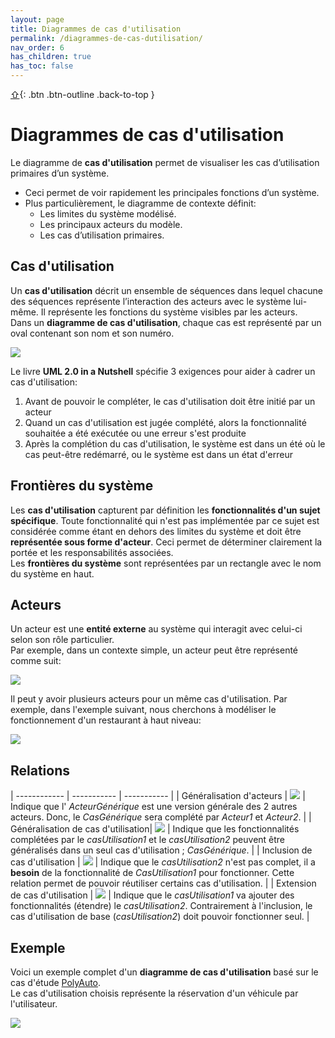 ```yaml
---
layout: page
title: Diagrammes de cas d'utilisation
permalink: /diagrammes-de-cas-dutilisation/
nav_order: 6
has_children: true
has_toc: false
---
```


[⇧](./#top){: .btn .btn-outline .back-to-top }

# Diagrammes de cas d'utilisation

Le diagramme de **cas d'utilisation** permet de visualiser les cas
d’utilisation primaires d’un système.

- Ceci permet de voir rapidement les principales
  fonctions d’un système.
- Plus particulièrement, le diagramme de contexte définit:
  - Les limites du système modélisé.
  - Les principaux acteurs du modèle.
  - Les cas d’utilisation primaires.

## Cas d'utilisation

Un **cas d'utilisation** décrit un ensemble de séquences dans
lequel chacune des séquences représente l’interaction des acteurs
avec le système lui-même. Il représente les fonctions du système
visibles par les acteurs.  
Dans un **diagramme de cas d'utilisation**, chaque cas est représenté par un oval contenant son nom et son numéro.

![](/out/plant_uml/useCase/useCase.svg)

Le livre **UML 2.0 in a Nutshell** spécifie 3 exigences pour aider à cadrer un cas d'utilisation:

1. Avant de pouvoir le compléter, le cas d'utilisation doit être initié par un acteur
2. Quand un cas d'utilisation est jugée complété, alors la fonctionnalité souhaitée a été exécutée ou une erreur s'est produite
3. Après la complétion du cas d'utilisation, le système est dans un été où le cas peut-être redémarré, ou le système est dans un état d'erreur

## Frontières du système

Les **cas d'utilisation** capturent par définition les **fonctionnalités d'un sujet spécifique**. Toute fonctionnalité qui n'est pas implémentée par ce sujet est considérée comme étant en dehors des limites du système et doit être **représentée sous forme d'acteur**. Ceci permet de déterminer clairement la portée et les responsabilités associées.  
Les **frontières du système** sont représentées par un rectangle avec le nom du système en haut.

## Acteurs

Un acteur est une **entité externe** au système qui interagit avec celui-ci selon son rôle particulier.  
Par exemple, dans un contexte simple, un acteur peut être représenté comme suit:

![](/out/plant_uml/acteurRepr%C3%A9sentation/acteurRepr%C3%A9sentation.svg)

Il peut y avoir plusieurs acteurs pour un même cas d'utilisation. Par exemple, dans l'exemple suivant, nous cherchons à modéliser le fonctionnement d'un restaurant à haut niveau:

![](/out/plant_uml/restoExemple/restoExemple.svg)

## Relations

| ------------ | ----------- | ----------- |
| Généralisation d'acteurs | ![](/out/plant_uml/actorsGeneralizationExample/actorsGeneralizationExample.svg) | Indique que l' _ActeurGénérique_ est une version générale des 2 autres acteurs. Donc, le _CasGénérique_ sera complété par _Acteur1_ et _Acteur2_. |
| Généralisation de cas d'utilisation| ![](/out/plant_uml/useCaseGeneralizationExample/useCaseGeneralizationExample.svg) | Indique que les fonctionnalités complétées par le _casUtilisation1_ et le _casUtilisation2_ peuvent être généralisés dans un seul cas d'utilisation ; _CasGénérique_. |
| Inclusion de cas d'utilisation | ![](/out/plant_uml/useCaseInclusionExample/useCaseInclusionExample.svg) | Indique que le _casUtilisation2_ n'est pas complet, il a **besoin** de la fonctionnalité de _CasUtilisation1_ pour fonctionner. Cette relation permet de pouvoir réutiliser certains cas d'utilisation. |
| Extension de cas d'utilisation | ![](/out/plant_uml/useCaseExtensionExample/useCaseExtensionExample.svg) | Indique que le _casUtilisation1_ va ajouter des fonctionnalités (étendre) le _casUtilisation2_. Contrairement à l'inclusion, le cas d'utilisation de base (_casUtilisation2_) doit pouvoir fonctionner seul. |

## Exemple

Voici un exemple complet d'un **diagramme de cas d'utilisation** basé sur le cas d'étude [PolyAuto](../polyauto/).  
Le cas d'utilisation choisis représente la réservation d'un véhicule par l'utilisateur.

![](/out/plant_uml/useCaseGlobalExample/useCaseGlobalExample.svg)
